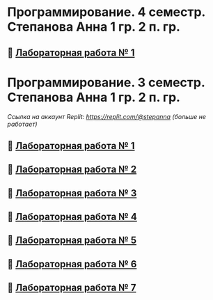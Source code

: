 # Программирование. 4 семестр. Степанова Анна 1 гр. 2 п. гр.
## :link: [Лабораторная работа № 1](https://github.com/Stepanova-Anna/Programming-2/blob/main/ЛР%201/README.md)



# Программирование. 3 семестр. Степанова Анна 1 гр. 2 п. гр.
*Ссылка на аккаунт Replit: https://replit.com/@stepanna (больше не работает)*
## :link: [Лабораторная работа № 1](https://github.com/Stepanova-Anna/Programming-2/blob/main/ЛР%201/README.md)
## :link: [Лабораторная работа № 2](https://github.com/Stepanova-Anna/Programming-2/blob/main/ЛР%202/README.md)
## :link: [Лабораторная работа № 3](https://github.com/Stepanova-Anna/Programming-2/blob/main/ЛР%203/README.md)
## :link: [Лабораторная работа № 4](https://github.com/Stepanova-Anna/Programming-2/blob/main/ЛР%204/README.md)
## :link: [Лабораторная работа № 5](https://github.com/Stepanova-Anna/Programming-2/blob/main/ЛР%205/README.md)
## :link: [Лабораторная работа № 6](https://github.com/Stepanova-Anna/Programming-2/blob/main/ЛР%206/README.md)
## :link: [Лабораторная работа № 7](https://github.com/Stepanova-Anna/Programming-2/blob/main/ЛР%207/README.md)
